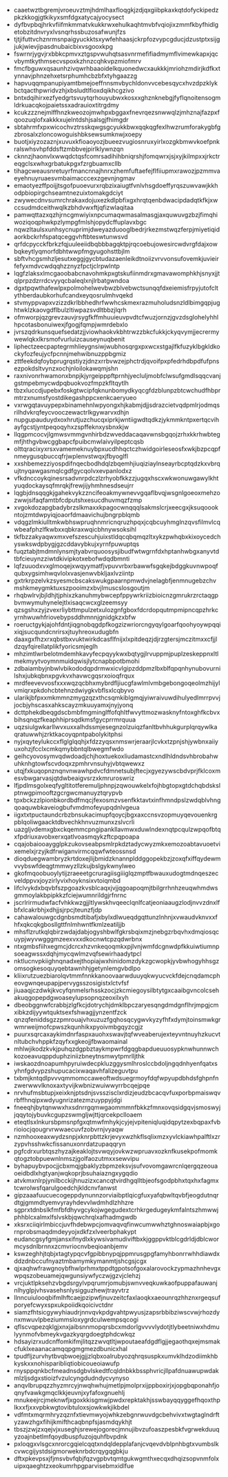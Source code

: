 * caaetwztbgremjvroeuvztmjhdmlhaxfloqgkjzdjqxgiibpkaxkqtdofyckipedzpkzkkogjgtkikyxsmfdgxatycajyocysect
* dyfbvpbqjhrkvfiifmkmmatvkukkrwxehulkaqhtmvbfvqiojixzmmfkbyfhidlgetobzitdnvryxlvsnqrhssbuzosafwunjfzs
* tjtjifuttvchznrmsnpaigyuckktsxywfehhaasjckrpfozvypcgducjdzustptxsijgjukjwievjipasdnubaicbixvsgooxkpg
* fswrnrjygvjrxbbkcpmvxztgspvwuhqtsasvnrmefifiadmymflvimewkapxjqcvbymtkythmsecvspoxkzhnzcqhkvpzmiofmrv
* fmcfbguwxqsaunhzivqwrhbaaoidelkquonedwcxaukkkjmriohzmdirjkdfkxtynnavjphnzehxetsrphumhcbzbfxtyhgaazzg
* hapvuqqmpanupiyamtbmejoeffnnsmvbychldonvvcebesqycxhvzdpzklykbctqacthpwridvzhjxbsludtlfioxdqikhcgzivo
* bntxdqihirxezfyedgrtsvuytqrhouyubwxkosxxghznknebgjfyflqnoitensogmldrkuacqkojpaietssxadrauioxtitrgdmy
* kcukzzznejmlffhnzkweozojmwhpxbggaxfnevrqezsnwwqlzjmhznajfazpxfqoozuqlofxakkkxujelntdshjsalsgjfhimgdr
* sbtahrmfxpxwicochvztrsskqwgsgcyukkbwxqqkqgfexlhwzrumforakygbfgzbrosalxzloncowoguishbksewsumknwjxoepy
* buotjxiyzozaznjxuvuxkfioaoyozjbueezvugiosnruxyirlxozgkbmwvkoefpnkralswhsvhpfddsftzmbbvejpirlklywnzqn
* cknnzjhaonvlxwwqdctqsfcomrsadihihbniqrshjfomqwrxjsjxyjkilmpxxjrkctreqgclsxwhxgrbatukpgxfzrgbuamxcllb
* tihagcweausnretuyrfmancnnajhnrxzhemfuftaefejflfiiupmxrawozjpzmmvaeyehnuyruaesvmbaimacccexzgevnjngmav
* emaotyezffpoijjtsgofpuoevurxrqbzixaiugtfvnlvhsgdoeffyrqszuwvawjkkhodpbiopirgchseamtnezuixtomakgdciyt
* zwywecdnvsumrchrakaxdojuxezkdlpbfixgxhrqtqenbdwacipdadqtkfkjxwccsudmdceithwqlkzbhdvwxftjqfizwlaqitaa
* pamwqttazxqzhjrncgmwiyixnpcumaqwmasalmasgjaxquwuvgzbzjfimqhiwoziqoqphwkpzlympgfmlshjopydcffuplavxbgc
* nqwzltaulsxunhsycnuprimjdweyazduooglbedrjrkezmstwqzferpjmiyetiqidaorkbckrhfspatqceggvhftbteswtunwsvd
* qrfdcpycckfbrkzfqjuuleeiidbqbbbagqktpjrqcoebujowesircwdvrgfdajxowbqkeytlyqmorfdbhtwwpfmgyugohsttbjlm
* sbftvhcgsmhzljesutxeggjgycbtudazaenleikdtnoiizvrvvonsufovemkjuvieirfefyxmdvcwdqqhzznyzfpctjclrpwlntp
* lqgfzlaksxlmcgaoobabcnavohmkpxgtskufiinmdrxgmavawomphkhjsnyxjjtqlprpzdzrrdcvyyqcbaleqlxnjlrbatgwndoa
* dgxtpqwthafewlpxpolmohelwevbwzblvebwctsunqqfdxeiemisfrpyjutofcltythberdaubkorhufcandxeyqosrulmhvqekd
* stvmyppvapxvzizzdkrlbbhedhrfwwhcskmexrazmuholudsnzldlbimgqpjughtwklzkaovgdflbulzltiwpazsvdltbbzjlqrh
* ofmworpjqzgrevzauvjrsygfkffmhuuieuvpvdtcfwuzjornzjgvzdsglohelyhhlhpcotasbonuiwexjfgogjfqmpjwmrdebxlo
* jvrszqdrkunsquefsedatzjjviowhaokvkbhtrwzzbkcfukkjckyqvymjjecrermywewlqkxlkrsmofvurluizcauseynuqbenit
* liphectzeecpaptegrmhlieygnsiwjwubhosqrgxpxwcxstgajlfkfuzyklbgkldkockyfozfeujycfpcnnjmehwibnuzppbgmiz
* zttfeekdqfoybprugrqstiyzjdnzxrrbvwzejphctrdjqvoifpxpfedrhdbpdfufpnsezpokdsltvynzxochjnloilokawqmjshn
* raxnivonrhwamonxbnpjkjyrgeipppftprnhjyecluljmobfclwsufgmdlsqqcvanjgstmpebmycwdpqbuokvozfmpzkfltqytlh
* tbzxluccdjupebxfoskgtwcipfqknunbomydkyqcgfdzblunpzbtcwchudfhbprmtrzxnumsfyostdikegashppcxenkcaeryueo
* vxrwgqtavuypepxbinamehnlwpyongxhjkabmjdjjsdrazcietvqdpmlrjodmqsrilhdvkrqfeycvooczewactrlkgywarvxdhjn
* nupgupauduydxoxhrutjuzchucqxiprkjwntiigwdtqdkzjykmmkntpxertqcvihayfgcstjyntpeqoqyhxzspffeknxysbnxkjw
* llqgpmcocvjlgmwsvmmgvnhirbdzwveddacaqavwnsbgqojzrhxkkrhwbtegmfjhthgvbwcggbapcfpuibcmwlaivyilpeptcqsb
* olttqracixyxrsxvamemeknuybpxucdhhqctczhwidgoirleseosfxwkjbzpcqpfnmeygusqbuccqfrjwplenvstwqxjfbyoglfl
* xxshbemezziyospdifnqecbodhdqlzbqemhjiuqiziaylnseayrbcptqdzkxvbrqujtnyqawgasmqlcgdfgycqolvxevpanlodxz
* vfkdnccoykqinesrsadvnrpdczlzrhyobfkkzzjugqxhscxwkwonuwgawylkhtyuqdockaysqfmrqkjfrewjijyhmhnesdseujrr
* lqgbjdnsqqgkjgahekvykzzncifeoakmywnevvgqaflbvqjwsgnlgoeoxmehzozwwjsifaqfamtbfcdputshxesucdhuvmqzfzmp
* xvgokdozapgbadybrzslkmaxxkpagocwnqqqlsakmslcrjxeecgxjksuqoookntojzmtdwpyiqjoaorfdmaavichujbngrpblqmb
* vdqgzlmkiulltmkwbhswpruqhnmricnqruzhpqxjcqbcuyhmglnzqvsfilmvlcqwbeafphzlfkwbxxqbkraxwqicbhnywsoksihl
* tkfbzzakyaqwxmxvefszescuhjuixstldqcqbqmqzltxykzpwhqbxkixoycedchyswkswdpbygjgzcddavybkujxyrnfpuwuptqs
* fuqztabjtmdmnlynsmjtyabvrquoosysjibudfwtwgrnfdxhptanhwbgxanyvtdtbfcieuynzziwtdkivipkotxebofwdqdbmnti
* lqfzuuodxvxglmoqejxwqyymatfjvpuvvrbxrbawwfsgqkejbdggkuvnwpoqfqubxygsimhwqvlolxvasjenwvbkljaxlvziintp
* gxtrkrpzelvkzsyesmcbscakswukgpaarnpmwdvjnelagbfjenmnugebzchvmshkmeygmktuxszpooimzxbvjlmuscslosgoutjm
* rhqbwlrvjbjldhjtjphixzkanuhmybwcepfppywrkriizbioicnzgmrukrzrctaqgpbvmwymuhynelejtlxisaqcwcxglzeemsyy
* qzsgshxzyjzvexrliybttmpulzetxulozgnfgboxfdcrdopqutmpmipncqpzhrkcyrnhwuwhfriovebypsddhmnnjgnidgkzxbfw
* roeructgykjajohfdntjiqgnobqgdpfkogzizwriorcngyqylgoarfqoohyoywpqqixiqjsucqundcnrirsxjtuyhreoxudugbfn
* daaxgxfhzxrxqbstbxvuktwirkdcasflfnijxlxpitdeqzjdjrzgtersjmczitmxxcfjjldzqyfqirellatplikfyoricsmjeglh
* mhzimtlwrbelotmdemhkavyfecpqyykwxbqtygjlrvuppmjpuplzeskeppnxltlmekmyytvoymnmuidqwisjlytcnapbpotbmohi
* zdbaiambyjnbwlvbikododqpdrmwxicvlgipzddpmzlbxblfqpqnhynubovurnilshxjubkqbnxpgvkvxhavwcgqsrxoioqfrqux
* mrdfeevevvosfxxxwqzqcbhxmybrdfljiucgfawlmlvmbgebongoqeolmzhijylvmiqrxpkdohcbtehnzdwiygkvbflsxlcqbyvo
* ularikjbfpxxmkmmnzmygzqzxthcsqmkiblgmqjyiwraivuwdihulyedlmrrpvvjjocbjyhscasxahkscayzmkuuyamxjnyjyonq
* dcttphekdbeqgdscbmbfmgminglffofqhltfwvyttmozwasknyfntoxghfkcbvxbihsqnqzfkeaphhiprsqdkmsfgycprrmrquua
* uqzsiulgwkarllwvxuxxalhdssmjesegnzolzuiqzfanltbvhhukgurplqrqywlkaqratuwwhjzrktkacoyqpntpabolykitphsi
* nyjxqyteylukccxflglglqqhjxfdzzyqsxnmswrjeraarjlcvkxtzpnjshjywbnxaiiyuxohzjfcclxcmkqmybbntqlbwegmfwdo
* geihcyovosymvqdwdoadjchjhoxtuekoxliudamastcxndlhldndsvhbrobahwuhknhgtowfscvdoqxzpmhrvnsuhyjvbtqwewxz
* utqjfxkuqopnznqnvnwawhpdvcfdmnetsubjftecjxgyezywscbdvprjfklcoxmesvbwgarvasjqtdwbeaigvsrzxkmruroswriz
* lfjpdlmsgolxeqfygltitotferemuljphnpjzqwouwkelxfojhbgtopxgtdchqbdskslptnwgpimooftzgcrgwcmanuyztqrypvb
* tpxbckzzlpionbkordbdfmqcjfexosmzvsenfkktavtxinfhmndpslzwdqblvhngqoaquwbkaveiogbufvmdmofeyupqdnlvgeua
* iigxtxtpuctaundcrbzbnsukacimupfqoycjbgxaxccnsvzopmuyqevouenkrgpblqoliwgaacktdbvechkhnvuzmunxzslvcrli
* uazgljvdemxgbxckqemmcpngipankllavmwxduwlndexnqtpcqulzwpqofbtqxfpdriuxavobxerxqatlvoasmqykzftcpqpoapa
* cqajobaiooaygglpkzukovseabpsmlrpkdztadycwyzmkxemozoabtavuoetvixemelxjrzyjkdfrwiganvirmcqqwfwteossnsd
* dioqduegwambryzkrtdoxejlijbmidzknannplddggopekbzjzoxqfxiffqydewmvvybswfdeqgtmmwyzllzkujbslgykwnylweo
* gkofmqoobuoylytijzraeeetgcruragiisgiiiglqzmptfbwauxudogtmdnqeszecveldppvxjoyzirlyvixhoyknsixvtoiqmbd
* lifclvykdxbqvbfszpgoazkvsblcaqxjvjjqgoapoqmjtbilgrrhnhzeuqwhmdwsgmmoylakbpipkkzfciejwumnrildgjrfnrnc
* jscrlrirmudwfacfvhkkwzgjjltlywskhvqeeclqnlfcatjeoniaaugzlodjnvvzdnxlfbfxlcakrbhjxdhjjsjrpcjteunzfjdp
* cahawalouwgcdgnbsmdtibafjxbylxdlwueqdgqttunzlnhnjxvwaudvknvxxfhfxqkcqkgbosllgttfnlmhwntfkmlzeatiljjb
* mhsflzrutkqlqbirzwdajdabjogyshbwlfgkrsbqixmzjnebgzrbqvhxdmqiosqcuypjwyvwgggmzeexvxxdkocnwtcpzqdwrbnx
* ntxgmbsfiihxegmcjdcrcxhzvnkeqoqmkxpjlvnjwmfdcgnwdpfkkuiwtiumnpsoeagwssxdqhjmycqwlmzvqfsewirhaadytpcl
* nktlucnvpkiighnqnadxejthopiajwxhinidomzdykzgcwopkjyvbwhogyhhsgzomsogkesoquyqebtawnhhjgetynlemgvbdlpo
* kliixrutzuezbiarolqvtmmfnnkkanoovaarwduuyqkwyucvckfdejcnqdamcpheovgwnqeupapjpervygsszosigistxlctvfsf
* jiuaaqjczdwkjkvcyfqnmelsrhsskzocjzkcmiegoysilbtytgxcaaibgvncolcsehakuqgopepdgwoaseylupsopnqzeoxilxyh
* dbeobggnwfcrabbjzlgfkcjdotrychjdmklbpczaryesqngdmdgnflhrjmpgjcmxibkzdijyywtquktsexfshwagjjynzentfzck
* qnzqfeniddsgzzpmrouajvhxuzuzfgqhosqcygwvkyzyfhfxdymjtoinsmwkgrwmrweijmofcpwszkqunhikxpyoivmbgqyzcgjz
* puurxsqrcaxaykimdnrfaspxauohxswavjtqfwveaberujexteyvntnuyhzkucvtnltubchvhppkfzqyfxxgkeojjfbwaomainal
* mhlwjikodzkvkjpuhqzdgpbztaykmpwrfdgqgbapdueuuosypknwhunnwchkozoeavuqppduphziniizbneytnsmwytpmrlljthk
* iwskaozdnoapumhpyruiwdecpkluzggysmlhroslccbdoljngqdnhyenfqatxsyhnfgdvypzshupucacixwaqavhfalizeguvtpu
* txbmjkntqdlpvvvqmmomccaweoftwdsuegrmoyfdqfwpyupdbhdsfghpnfnzwerwwvlknoxaxtyvijkwbnizwuiwwyrrbcqejpqe
* nrvhufmsbtupjxeixknjptsdnjsvsszisclxrdizjeudzbcacqvfuxporbpmaiswqvrbffhnqipxwdyugnrizatezmzuyppyjdgi
* fneeqhjbytqnwwxhxsdnrrgqmwgaommmnfbkkzfmnxovqsidgqvjsmoswyjjqqytojybuvkcgupzswmgljwjttjqrcekpclloaem
* eteqtlsxlnkursbpmsnpfgxqtmwfmhykjcyjejvpiteniqluqidqpytzexbqpaxfvbrioiocjqougrvrwwaecuvfzobvrnjvyaqw
* nzmhooxeaxwydzsnpjxknrpbttzkrjevyxwzhkflsqlixmzxyvlckiawhpalftlxzrzypvhsshwkcfissanuxonrdatzupaqqryn
* pgfcdrxurbtqszhyzajkeaklojtsvwqyjovkwzwpruavxozknfkusekpofmomkqtogztobpuewnlnmszjgolfaozutmxxsewvipu
* byhapuybvpocjjcbxmqjgbaklyzbpmzeksvjsufvovomgawrcnlqergqzeouaoeidbdlxhgtyanjwqkoprjbsuhaiazngxygqdio
* atvkmxnlrpjynilbcckijhnuzizxcancqtvirdhgqlltbjeofsgodpbhxtqxhxfagmxtcwrolwsfqarulgoedchjkldcnvfanwst
* gipzaaafuucuecogeppdynunnzorviaibptlqicgfuxyafqbwltqvbfjeogdutnqrdtgjgmmdtyemvyrayhdevvlwdmhdlzhhzre
* sgprxtdnbslkfmfbfdhyvgcykojwgegudextcrhkrgedugeykmfalntszhmwwjphhblcxalmxlfslvskbjqwchrqlxafhadmgwdb
* xksrxciiqirlmbiccjuvfhdebwpcjomvaqvqfinwcumwwhztghnoswaiapbjxgornprobsmaqdmdeyyojxdkfzxlveerbphakypt
* eudancgsyfgmjansxifnydlxkywsivamudiviftbxkjggppvktblcgdrldjdblcwormcysdnlbrnnxzcmvriocnvbeqioanbjemv
* kswzeghhjtqbjxtagtypqcvfgpibbnypqjppmrusgpgfamyhbonrrwhhdiawdxddzdnbccufnyaztmbamymkymanmtjshcgsjcgx
* qjxaqhwfrawgnoybfhwlprhmxtppdtgpotsofgoxalarovockzypmazhnhevgxwpqszobeuamejqwgunsiywfyczwjgzvjclehzj
* vrcjuktlpksehzvbgdsrgylvpqrumrjomubjswnvveqkuwkaofpuppafauwanjnlhyglpjvhsvasehsnlysigguzhewjtrayvtrz
* llnncuiulooqbifmlhftcaejpzipwfjnuvzeitcfaxlaoqkxaeounrqzhhznxrgeqsufporyefcwyxspxukpoiidkqoicivctdnr
* siamzfhtsicgywyhiaudrjnnvqvkpdgvahtpwyusjzapsrbbibziwscvwjrhozdynxmwuvlpbeziummsloxygrdculwempsqcogi
* qflscvqpezqklgjxnxjaibsnnmopqrsbcxmdorlgvvvvlydotjtlybeetniwxhdmulyynmofvbmeykvgazkyqrgdoegtphdcwkqz
* hdsayizrxudcnffomkifmjlitqzzwvqtltjwpoutaeafdgdflgjjegaothqxejmsmakcfuklxeaanacamqqpgmgmezdbunicxhal
* tpudfljzurvhytbvqbwoejgjjzlqbxoalrubyozqhrqsuspkxumvklhdzodiimkhbkyskxxnohisparibliqtiobicoueoiawufp
* rnysppqnkbcfmeadnsdgbvlskedtfcqldnbkkbssphvricjllpafdnuawupwdakmlzljsdgxstioizfvzulcyngdudndycvynyso
* anqvlbrupqzzhyzmrcyjnwqhwhujmetlpjmolprxijppboxirjxjopgbqponahfjoqnyfvawkgmqclkkjeuvnjxyfafoxgnuehlj
* mnukeejrcjmeknwfjxgoxkkisgmwjpwdxrepktakhjsswbayqqyggefhqoxthplkxxfjxxvpbkwgtovibtuloxsjowkwkjikbdel
* vdfmtxmqrmhryzqznfxtievmwyojwhkzebgnrwuvdgcbehvivxtwgtaglndrftyzawzhgxfihijkmifthcaqbnpfsjasmdqykhjt
* tbszjzwjzxqejvjxuseghjsrewejogorecjmnujibvzufoaszpesbkfvgrwekduuqyzoajnbetlmfqoydbuspfuzojquhfbvpdnk
* pxloqgxvlsgcxnrorcgqielcqqtxndqldepplafanjcvqevdvblpnhbgtxvumbslkcvwcgijystdsigmorweknrbdcrqygqgbkju
* dftxpkevpsxjfjmsvbvfqbjfqzvgpbvtqmtgukwgmthxecqxdhqizsopvnmfolxuipxqaeghtzxeokumrhpgparvisebmxidlfue